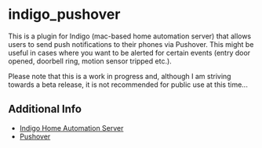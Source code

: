 indigo_pushover
===============
This is a plugin for Indigo (mac-based home automation server) that allows users to send push notifications to their phones via Pushover. 
This might be useful in cases where you want to be alerted for certain events (entry door opened, doorbell ring, motion sensor tripped etc.).

Please note that this is a work in progress and, although I am striving towards a beta release, it is not recommended for public use at this time...

Additional Info
------------

- [Indigo Home Automation Server](http://www.perceptiveautomation.com/indigo/index.html)
- [Pushover](http://www.pushover.net)